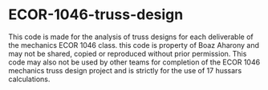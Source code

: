 # ECOR-1046-truss-design
This code is made for the analysis of truss designs for each deliverable of the mechanics ECOR 1046 class.
this code is property of Boaz Aharony and may not be shared, copied or reproduced without prior permission.
This code may also not be used by other teams for completion of the ECOR 1046 mechanics truss design project and is strictly for the use of 17 hussars calculations.
